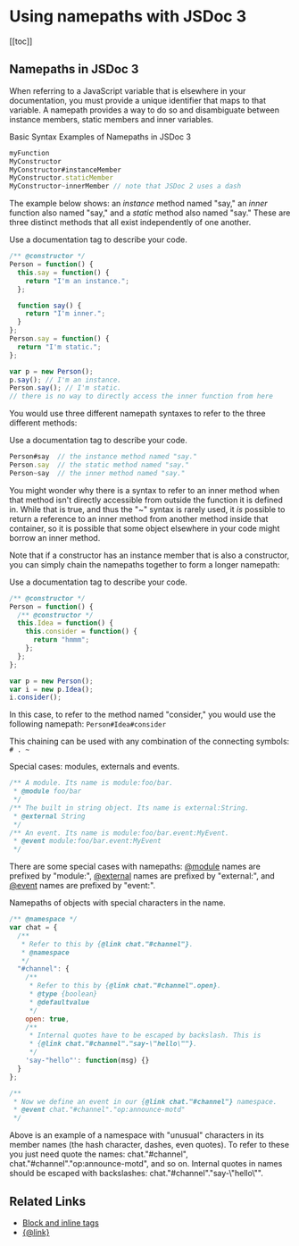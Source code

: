 # Using namepaths with JSDoc 3

[[toc]]

## Namepaths in JSDoc 3

When referring to a JavaScript variable that is elsewhere in your documentation, you must provide a unique identifier that maps to that variable. A namepath provides a way to do so and disambiguate between instance members, static members and inner variables.

Basic Syntax Examples of Namepaths in JSDoc 3

```js
myFunction
MyConstructor
MyConstructor#instanceMember
MyConstructor.staticMember
MyConstructor~innerMember // note that JSDoc 2 uses a dash
```

The example below shows: an _instance_ method named "say," an _inner_ function also named "say," and a _static_ method also named "say." These are three distinct methods that all exist independently of one another.

Use a documentation tag to describe your code.

```js
/** @constructor */
Person = function() {
  this.say = function() {
    return "I'm an instance.";
  };

  function say() {
    return "I'm inner.";
  }
};
Person.say = function() {
  return "I'm static.";
};

var p = new Person();
p.say(); // I'm an instance.
Person.say(); // I'm static.
// there is no way to directly access the inner function from here
```

You would use three different namepath syntaxes to refer to the three different methods:

Use a documentation tag to describe your code.

```js
Person#say  // the instance method named "say."
Person.say  // the static method named "say."
Person~say  // the inner method named "say."
```

You might wonder why there is a syntax to refer to an inner method when that method isn't directly accessible from outside the function it is defined in. While that is true, and thus the "~" syntax is rarely used, it _is_ possible to return a reference to an inner method from another method inside that container, so it is possible that some object elsewhere in your code might borrow an inner method.

Note that if a constructor has an instance member that is also a constructor, you can simply chain the namepaths together to form a longer namepath:

Use a documentation tag to describe your code.

```js
/** @constructor */
Person = function() {
  /** @constructor */
  this.Idea = function() {
    this.consider = function() {
      return "hmmm";
    };
  };
};

var p = new Person();
var i = new p.Idea();
i.consider();
```

In this case, to refer to the method named "consider," you would use the following namepath: `Person#Idea#consider`

This chaining can be used with any combination of the connecting symbols: `# . ~`

Special cases: modules, externals and events.

```js
/** A module. Its name is module:foo/bar.
 * @module foo/bar
 */
/** The built in string object. Its name is external:String.
 * @external String
 */
/** An event. Its name is module:foo/bar.event:MyEvent.
 * @event module:foo/bar.event:MyEvent
 */
```

There are some special cases with namepaths: [@module](../tags/module.md) names are prefixed by "module:", [@external](../tags/external.md) names are prefixed by "external:", and [@event](../tags/event.md) names are prefixed by "event:".

Namepaths of objects with special characters in the name.

```js
/** @namespace */
var chat = {
  /**
   * Refer to this by {@link chat."#channel"}.
   * @namespace
   */
  "#channel": {
    /**
     * Refer to this by {@link chat."#channel".open}.
     * @type {boolean}
     * @defaultvalue
     */
    open: true,
    /**
     * Internal quotes have to be escaped by backslash. This is
     * {@link chat."#channel"."say-\"hello\""}.
     */
    'say-"hello"': function(msg) {}
  }
};

/**
 * Now we define an event in our {@link chat."#channel"} namespace.
 * @event chat."#channel"."op:announce-motd"
 */
```

Above is an example of a namespace with "unusual" characters in its member names (the hash character, dashes, even quotes). To refer to these you just need quote the names: chat."#channel", chat."#channel"."op:announce-motd", and so on. Internal quotes in names should be escaped with backslashes: chat."#channel"."say-\\"hello\\"".

## Related Links

- [Block and inline tags](./block-inline-tags.md)
- [{@link}](../tags/inline-link.md)
